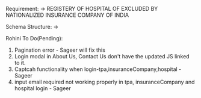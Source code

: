 Requirement:
 -> REGISTERY OF HOSPITAL OF EXCLUDED BY NATIONALIZED INSURANCE COMPANY OF INDIA

Schema Structure:
 -> 

Rohini
To Do(Pending):
1. Pagination error - Sageer will fix this
3. Login modal in About Us, Contact Us don't have the updated JS linked to it.
4. Captcah functionality when login-tpa,insuranceCompany,hospital - Sageer
5. input email required not working properly in tpa, insuranceCompany and hospital login - Sageer
